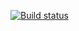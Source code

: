 [![Build status](https://ci.appveyor.com/api/projects/status/gtpeqemjn8kph68l?svg=true)](https://ci.appveyor.com/project/LyubovGarashchenko/api-ci)

